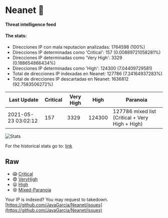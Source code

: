 # Neanet :hocho:
#### Threat intelligence feed
#### The stats:

- Direcciones IP con mala reputacion analizadas: 1764598 (100%)
- Direcciones IP determinadas como 'Critical':  157 (0.00889721058281%)
- Direcciones IP determinadas como 'Very High':  3329 (0.188654866434%)
- Direcciones IP determinadas como 'High':  124300 (7.04409729581)
- Total de direcciones IP indexadas en Neanet:  127786 (7.24164937283%)
- Total de direcciones IP descartadas en Neanet:  1636812 (92.7583506272%)

| Last Update | Critical | Very High | High | Paranoia |
| --- | --- | --- | --- | --- |
| 2021-05-23 03:02:12 | 157 | 3329 | 124300 | 127786 mixed list (Critical + Very High + High)|

![Stats](https://docs.google.com/spreadsheets/d/e/2PACX-1vSnaNMIXVabIpDJjufMlzH7poXnshF3mgd8Is1g9ytUEzVsP5my4Trn8f-xkoLLQ38xpL3HtmUexLo6/pubchart?oid=501124687&format=image)

For the historical stats go to: [link](/stats.csv)
## Raw
- :scream: [Critical](https://raw.githubusercontent.com/JavaGarcia/Neanet/master/blacklists/neanet_critical.txt)
- :fearful: [VeryHigh](https://raw.githubusercontent.com/JavaGarcia/Neanet/master/blacklists/neanet_veryHigh.txtt)
- :frowning: [High](https://raw.githubusercontent.com/JavaGarcia/Neanet/master/blacklists/neanet_high.txt)
- :dizzy_face: [Mixed-Paranoia](https://raw.githubusercontent.com/JavaGarcia/Neanet/master/blacklists/neanet_all.txt)


Your IP is indexed? You may request to takedown. [https://github.com/JavaGarcia/Neanet/issues](https://github.com/JavaGarcia/Neanet/issues)





























































































































































































































































































































































































































































































































































































































































































































































































































































































































































































































































































































































































































































































































































































































































































































































































































































































































































































































































































































































































































































































































































































































































































































































































































































































































































































































































































































































































































































































































































































































































































































































































































































































































































































































































































































































































































































































































































































































































































































































































































































































































































































































































































































































































































































































































































































































































































































































































































































































































































































































































































































































































































































































































































































































































































































































































































































































































































































































































































































































































































































































































































































































































































































































































































































































































































































































































































































































